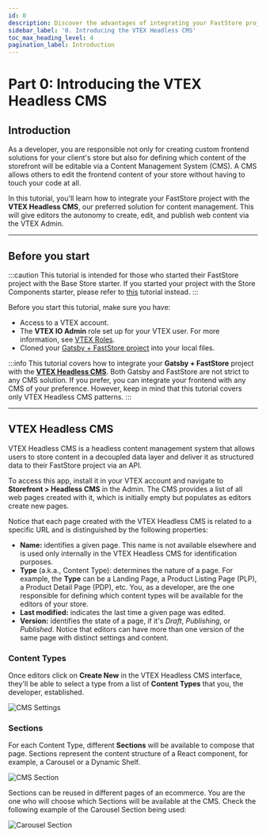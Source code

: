 ```yaml
---
id: 0
description: Discover the advantages of integrating your FastStore project with a CMS and get to know the VTEX Headless CMS.
sidebar_label: '0. Introducing the VTEX Headless CMS'
toc_max_heading_level: 4
pagination_label: Introduction
---
```


# Part 0: Introducing the VTEX Headless CMS

## Introduction

As a developer, you are responsible not only for creating custom frontend solutions for your client's store but also for defining which content of the storefront will be editable via a Content Management System (CMS). A CMS allows others to edit the frontend content of your store without having to touch your code at all.

In this tutorial, you'll learn how to integrate your FastStore project with the **VTEX Headless CMS**, our preferred solution for content management. This will give editors the autonomy to create, edit, and publish web content via the VTEX Admin.

---

## Before you start

:::caution
This tutorial is intended for those who started their FastStore project with the Base Store starter. If you started your project with the Store Components starter, please refer to [this](/tutorials/cms-storecomponents/overview) tutorial instead.
:::

Before you start this tutorial, make sure you have:

- Access to a VTEX account.
- The **VTEX IO Admin** role set up for your VTEX user. For more information, see [VTEX Roles](https://help.vtex.com/en/tutorial/roles--7HKK5Uau2H6wxE1rH5oRbc).
- Cloned your [Gatsby + FastStore project](/tutorials/gatsby-overview) into your local files.

:::info
This tutorial covers how to integrate your **Gatsby + FastStore** project with the [**VTEX Headless CMS**](https://help.vtex.com/). Both Gatsby and FastStore are not strict to any CMS solution. If you prefer, you can integrate your frontend with any CMS of your preference. However, keep in mind that this tutorial covers only VTEX Headless CMS patterns.
:::

---

## VTEX Headless CMS

VTEX Headless CMS is a headless content management system that allows users to store content in a decoupled data layer and deliver it as structured data to their FastStore project via an API. 

To access this app, install it in your VTEX account and navigate to **Storefront > Headless CMS** in the Admin. The CMS provides a list of all web pages created with it, which is initially empty but populates as editors create new pages.

Notice that each page created with the VTEX Headless CMS is related to a specific URL and is distinguished by the following properties:

- **Name:** identifies a given page. This name is not available elsewhere and is used only internally in the VTEX Headless CMS for identification purposes.
- **Type** (a.k.a., Content Type): determines the nature of a page. For example, the **Type** can be a Landing Page, a Product Listing Page (PLP), a Product Detail Page (PDP), etc. You, as a developer, are the one responsible for defining which content types will be available for the editors of your store.
- **Last modified:** indicates the last time a given page was edited.
- **Version:** identifies the state of a page, if it's _Draft_, _Publishing_, or _Published_. Notice that editors can have more than one version of the same page with distinct settings and content.

### Content Types

Once editors click on **Create New** in the VTEX Headless CMS interface, they'll be able to select a type from a list of **Content Types** that you, the developer, established.

![CMS Settings](https://vtexhelp.vtexassets.com/assets/docs/src/cms-content-types___f74003dbbffde1d11b5d38800c31933b.png)

### Sections

For each Content Type, different **Sections** will be available to compose that page. Sections represent the content structure of a React component, for example, a Carousel or a Dynamic Shelf.

![CMS Section](https://vtexhelp.vtexassets.com/assets/docs/src/cms-section___d3211ca1a5752e2498b58970872d9aaf.png)

Sections can be reused in different pages of an ecommerce. You are the one who will choose which Sections will be available at the CMS. Check the following example of the Carousel Section being used:

![Carousel Section](https://vtexhelp.vtexassets.com/assets/docs/src/cms-carousel___e9a4053e9ec30ee94466150e82b9dc93.png)
